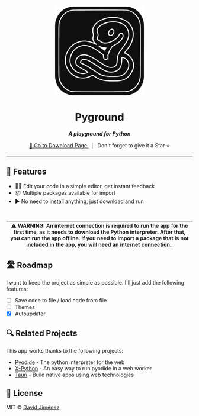 <p align="center">
  <img src="./assets/logo.png" width="240" />

<h1 align="center">Pyground</h1>

<p align="center">
  <i><strong>A playground for Python</strong></i>
</p>

<p align="center">
  <a href="https://github.com/dubisdev/pyground/releases/latest">
    🔗 Go to Download Page
  </a>
    &nbsp; | &nbsp; Don't forget to give it a Star ⭐
</p>

<hr />

## 🐍 Features

- 🧑‍💻 Edit your code in a simple editor, get instant feedback
- 📦 Multiple packages available for import
- ▶️ No need to install anything, just download and run

<br/>

| ⚠️ WARNING: An internet connection is required to run the app for the first time, as it needs to download the Python interpreter. After that, you can run the app offline. If you need to import a package that is not included in the app, you will need an internet connection.. |
| --- |

## 🛣️ Roadmap

I want to keep the project as simple as possible. I'll just add the following features:

- [ ] Save code to file / load code from file
- [ ] Themes
- [x] Autoupdater

## 🔍 Related Projects

This app works thanks to the following projects:

- [Pyodide](https://pyodide.org/) - The python interpreter for the web
- [X-Python](https://github.com/suren-atoyan/x-python) - An easy way to run pyodide in a web worker
- [Tauri](https://tauri.app) - Build native apps using web technologies

## 📜 License

MIT © [David Jiménez](https://dubis.dev)
